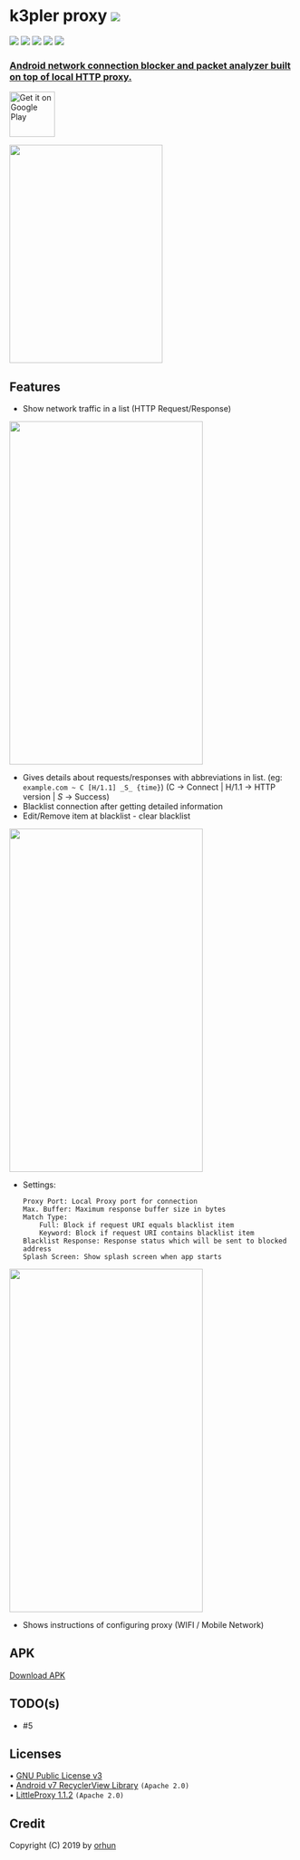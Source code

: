 # k3pler proxy <a href="https://github.com/orhun/k3pler/releases"><img src="https://img.shields.io/github/release/orhun/k3pler.svg"/>
</a>

<a href="https://github.com/orhun/k3pler/issues"><img src="https://img.shields.io/github/issues/orhun/k3pler.svg"/></a>
<a href="https://github.com/orhun/k3pler/pulls"><img src="https://img.shields.io/github/issues-pr/orhun/k3pler.svg"/></a>
<a href="https://github.com/orhun/k3pler/stargazers"><img src="https://img.shields.io/github/stars/orhun/k3pler.svg"/></a>
<a href="https://github.com/orhun/k3pler/network"><img src="https://img.shields.io/github/forks/orhun/k3pler.svg"/></a>
<a href="https://github.com/orhun/k3pler/blob/master/LICENSE"><img src="https://img.shields.io/github/license/orhun/k3pler.svg"/>

### Android network connection blocker and packet analyzer built on top of local HTTP proxy.

[<img src="https://play.google.com/intl/en_us/badges/images/generic/en-play-badge.png"
     alt="Get it on Google Play"
     height="80">](https://play.google.com/store/apps/details?id=com.k3.k3pler)

<img src="https://github.com/orhun/k3pler/blob/master/etc/k3plerbg3_splash.png" width="270" height="385"/>

## Features
* Show network traffic in a list (HTTP Request/Response)

<img src="https://github.com/orhun/k3pler/blob/master/etc/page1.png" width="341" height="606"/>

* Gives details about requests/responses with abbreviations in list.
(eg: ```example.com ~ C [H/1.1] _S_ {time}```)
(C -> Connect | H/1.1 -> HTTP version | _S_ -> Success)
* Blacklist connection after getting detailed information
* Edit/Remove item at blacklist - clear blacklist

<img src="https://github.com/orhun/k3pler/blob/master/etc/page2.png" width="341" height="606"/>

* Settings:
    ```
    Proxy Port: Local Proxy port for connection
    Max. Buffer: Maximum response buffer size in bytes
    Match Type:
        Full: Block if request URI equals blacklist item
        Keyword: Block if request URI contains blacklist item
    Blacklist Response: Response status which will be sent to blocked address
    Splash Screen: Show splash screen when app starts
    ```

<img src="https://github.com/orhun/k3pler/blob/master/etc/page3.png" width="341" height="606"/>

* Shows instructions of configuring proxy (WIFI / Mobile Network)

## APK
    
[Download APK](https://github.com/orhun/k3pler/raw/master/app/dist/k3pler_v1-3.apk)

## TODO(s)

* #5

## Licenses

• [GNU Public License v3](https://www.gnu.org/licenses/gpl.txt)   
• [Android v7 RecyclerView Library](https://developer.android.com/topic/libraries/support-library/packages) `(Apache 2.0)`   
• [LittleProxy 1.1.2](https://github.com/adamfisk/LittleProxy) `(Apache 2.0)`

## Credit

Copyright (C) 2019 by [orhun](https://www.github.com/orhun)

